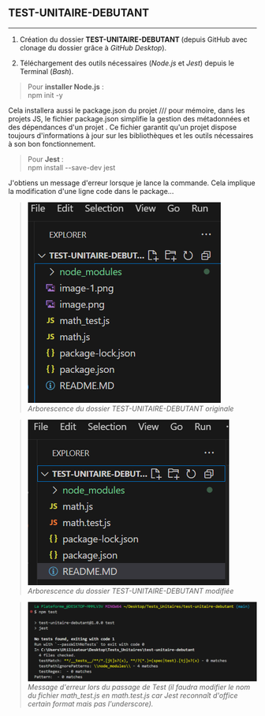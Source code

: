 ## TEST-UNITAIRE-DEBUTANT
___
1) Création du dossier <b>TEST-UNITAIRE-DEBUTANT </b>(depuis GitHub avec clonage du dossier grâce à _GitHub Desktop_).

2) Téléchargement des outils nécessaires (_Node.js_ et _Jest_) depuis le Terminal (_Bash_).

>Pour **installer Node.js** :    
npm init -y  

Cela installera aussi le package.json du projet /// pour mémoire, dans les projets JS, le fichier package.json simplifie la gestion des métadonnées et des dépendances d'un projet . Ce fichier garantit qu'un projet dispose toujours d'informations à jour sur les bibliothèques et les outils nécessaires à son bon fonctionnement.

>Pour **Jest** :   
npm install --save-dev jest     


J'obtiens un message d'erreur lorsque je lance la commande. Cela implique la modification d'une ligne code dans le package...     


>![alt text](Pictures/arborescence1.png)   
*Arborescence du dossier TEST-UNITAIRE-DEBUTANT originale*   
      


>![alt text](Pictures/arborescence2.png)  
 *Arborescence du dossier TEST-UNITAIRE-DEBUTANT modifiée*  

>![alt text](Pictures/message_erreur1.png)     
*Message d'erreur lors du passage de Test (il faudra modifier le nom du fichier math_test.js en math.test.js car Jest reconnaît d'office certain format mais pas l'underscore).*
